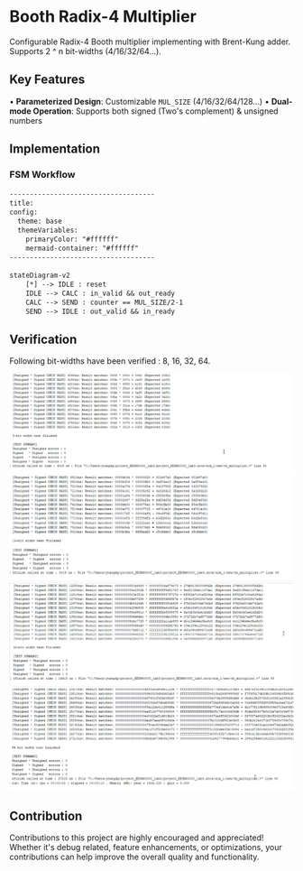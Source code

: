 # Booth Radix-4 Multiplier 
Configurable Radix-4 Booth multiplier implementing with Brent-Kung adder. Supports 2 ^ n bit-widths (4/16/32/64...).

## Key Features
• **Parameterized Design**: Customizable `MUL_SIZE` (4/16/32/64/128...)
• **Dual-mode Operation**: Supports both signed (Two's complement) & unsigned numbers

## Implementation
### FSM Workflow
```mermaid
------------------------------------
title:
config:
  theme: base
  themeVariables:
    primaryColor: "#ffffff"
    mermaid-container: "#ffffff"
------------------------------------

stateDiagram-v2
    [*] --> IDLE : reset
    IDLE --> CALC : in_valid && out_ready
    CALC --> SEND : counter == MUL_SIZE/2-1
    SEND --> IDLE : out_valid && in_ready
```
## Verification
Following bit-widths have been verified : 8, 16, 32, 64.

![8-bit](png/8bit.png)
![16-bit](png/16bit.png)
![32-bit](png/32bit.png)
![64-bit](png/64bit.png)

## Contribution
Contributions to this project are highly encouraged and appreciated! Whether it's debug related, feature enhancements, or optimizations, your contributions can help improve the overall quality and functionality.